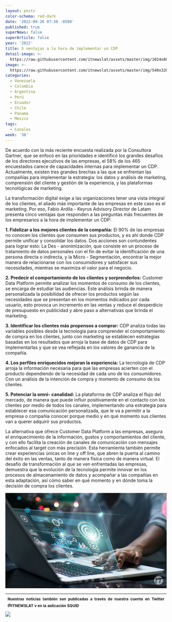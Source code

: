 ```yaml
---
layout: posts
color-schema: red-dark
date: '2022-09-26 07:30 -0500'
published: true
superNews: false
superArticle: false
year: '2022'
title: 5 ventajas a la hora de implementar un CDP
detail-image: >-
  https://raw.githubusercontent.com/itnewslat/assets/master/img/1024x680/dashboard-g.jpg
image: >-
  https://raw.githubusercontent.com/itnewslat/assets/master/img/540x320/dashboard-p.jpg
categories:
  - Venezuela
  - Colombia
  - Argentina
  - Perú
  - Ecuador
  - Chile
  - Panama
  - Mexico
tags:
  - Canales
week: '38'
---
```

De acuerdo con la más reciente encuesta realizada por la Consultora Gartner, que se enfocó en las prioridades e identificó los grandes desafíos de los directores ejecutivos de las empresas, el 58% de los 465 encuestados carece de capacidades internas para implementar un CDP. Actualmente, existen tres grandes brechas a las que se enfrentan las compañías para implementar la estrategia: los datos y análisis de marketing, comprensión del cliente y  gestión de la experiencia, y las plataformas tecnológicas de marketing.
 
La transformación digital exige a las organizaciones tener una vista integral de los clientes, el aliado más importante de las empresas en este caso es el marketing. Por eso, Fabio Ardila - Keyrus Advisory Director de Latam presenta cinco ventajas que responden a las preguntas más frecuentes de los empresarios a la hora de implementar un CDP:
 
**1.  Fidelizar a los mejores clientes de la compañía:** El 90% de las empresas no conocen los clientes que consumen sus productos, y es ahí donde CDP permite unificar y consolidar los datos. Dos acciones son contundentes para lograr esto: La Des - anonimización, que consiste en un proceso de tratamiento de datos personales con el fin de evitar la identificación de una persona directa o indirecta, y la Micro - Segmentación, encontrar la mejor manera de relacionarse con los consumidores y satisfacer sus necesidades, mientras se maximiza el valor para el negocio. 
 

**2. Predecir el comportamiento de los clientes y sorprenderlos:** Customer Data Platform permite analizar los momentos de consumo de los clientes, se encarga de estudiar las audiencias. Este análisis brinda de manera personalizada la posibilidad de ofrecer los productos según las necesidades que se presentan en los momentos indicados por cada usuario, esto provoca un incremento en las ventas y reduce el desperdicio de presupuesto en publicidad y abre paso a alternativas que brinda el marketing.
 
**3. Identificar los clientes más propensos a comprar:** CDP analiza todas las variables posibles desde la tecnología para comprender el comportamiento de compra en los clientes, junto con marketing se establecen estrategias basadas en los resultados que arroja la base de datos de CDP para implementarlas y que se vea reflejada en los valores de ganancia de la compañía. 
 
 **4. Los perfiles enriquecidos mejoran la experiencia:** La tecnología de CDP arroja la información necesaria para que las empresas acierten con el producto dependiendo de la necesidad de cada uno de los consumidores. Con un análisis de la intención de compra y momento de consumo de los clientes. 
 
**5. Potenciar la omni- canalidad:** La plataforma de CDP analiza el flujo del mercado, de manera que puede influir positivamente en el contacto con los clientes por medio de todos los canales, implementando una estrategia para establecer esa comunicación personalizada, que le va a permitir a la empresa o compañía conocer porque medio y en qué momento sus clientes van a querer adquirir sus productos. 
 
La alternativa que ofrece Customer Data Platform a las empresas, asegura el enriquecimiento de la información, gustos y comportamientos del cliente, y con ello facilita la creación de canales de comunicación con mensajes enfocados al target con más precisión. Esta herramienta también permite crear experiencias únicas on line y off line, que abren la puerta al camino del éxito en las ventas, tanto de manera física como de manera virtual. El desafío de transformación al que se ven enfrentadas las empresas, demuestra que la evolución de la tecnología permite innovar en los procesos de almacenamiento de datos y acompañar a las compañías en esta adaptación, así cómo saber en qué momento y en dónde toma la decisión de compra los clientes.


![](https://raw.githubusercontent.com/itnewslat/assets/master/img/540x320/dashboard-p.jpg)

<table style="height: 42px;" width="569">
<tbody>
<tr>
<td style="text-align: justify;"><sub><strong>Nuestras noticias también son publicadas a través de nuestra cuenta en Twitter <a href="https://twitter.com/itnewslat?lang=es">@ITNEWSLAT</a> y en la aplicación <a href="https://squidapp.co/en/">SQUID</a></strong></sub></td>
</tr>
</tbody>
</table>

<img src="https://tracker.metricool.com/c3po.jpg?hash=56f88a41e39ab42c063cc51676587a04"/>


